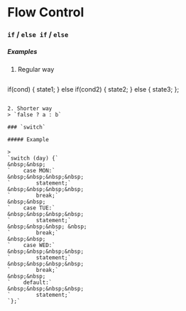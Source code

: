 # Flow Control

### `if` / `else if` / `else`

##### Examples

1. Regular way
>```
if(cond) {
    state1;
} else if(cond2) {
    state2;
} else {
    state3;
};
``` 

2. Shorter way
> `false ? a : b`

### `switch`

##### Example

> 
`switch (day) {`    
&nbsp;&nbsp;
`    case MON:`  
&nbsp;&nbsp;&nbsp;&nbsp;
`        statement;`   
&nbsp;&nbsp;&nbsp;&nbsp;
`        break;`  
&nbsp;&nbsp;
`    case TUE:`  
&nbsp;&nbsp;&nbsp;&nbsp;
`        statement;`   
&nbsp;&nbsp;&nbsp; &nbsp;
`        break;`  
&nbsp;&nbsp;
`    case WED:`  
&nbsp;&nbsp;&nbsp;&nbsp;
`        statement;`    
&nbsp;&nbsp;&nbsp;&nbsp;
`        break;`  
&nbsp;&nbsp;
`    default:`  
&nbsp;&nbsp;&nbsp;&nbsp;
`        statement;`  
`};`
